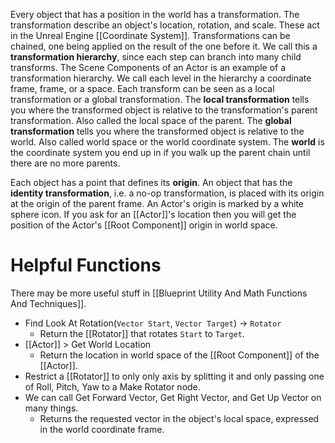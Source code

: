 Every object that has a position in the world has a transformation.
The transformation describe an object's location, rotation, and scale.
These act in the Unreal Engine [[Coordinate System]].
Transformations can be chained, one being applied on the result of the one before it.
We call this a **transformation hierarchy**, since each step can branch into many child transforms.
The Scene Components of an Actor is an example of a transformation hierarchy.
We call each level in the hierarchy a coordinate frame, frame, or a space.
Each transform can be seen as a local transformation or a global transformation.
The **local transformation** tells you where the transformed object is relative to the transformation's parent transformation.
Also called the local space of the parent.
The **global transformation** tells you where the transformed object is relative to the world.
Also called world space or the world coordinate system.
The **world** is the coordinate system you end up in if you walk up the parent chain until there are no more parents.

Each object has a point that defines its **origin**.
An object that has the **identity transformation**, i.e. a no-op transformation, is placed with its origin at the origin of the parent frame.
An Actor's origin is marked by a white sphere icon.
If you ask for an [[Actor]]'s location then you will get the position of the Actor's [[Root Component]] origin in world space.


# Helpful Functions
There may be more useful stuff in [[Blueprint Utility And Math Functions And Techniques]].

- Find Look At Rotation(`Vector Start`, `Vector Target`) → `Rotator`
  - Return the [[Rotator]] that rotates `Start` to `Target`.
- [[Actor]] > Get World Location
  - Return the location in world space of the [[Root Component]] of the [[Actor]].
- Restrict a [[Rotator]] to only only axis by splitting it and only passing one of Roll, Pitch, Yaw to a Make Rotator node.
- We can call Get Forward Vector, Get Right Vector, and Get Up Vector on many things.
	- Returns the requested vector in the object's local space, expressed in the world coordinate frame.



